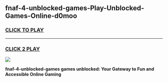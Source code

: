 
## fnaf-4-unblocked-games-Play-Unblocked-Games-Online-d0moo
<h3>
<a href="https://premium76.site?title=fnaf-4-unblocked-games&ref=25A">CLICK TO PLAY</a></h3>
<hr>

<h3>
<a href="https://premium76.site?title=fnaf-4-unblocked-games&ref=25A">CLICK 2 PLAY</a>
  
</h3>

<a href="https://premium76.site?title=fnaf-4-unblocked-games&ref=25A"><img src="https://clearcache.store/games.png"></a>


**fnaf-4-unblocked-games games unblocked: Your Gateway to Fun and Accessible Online Gaming**
